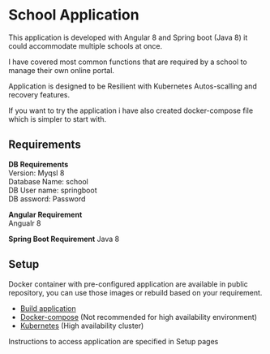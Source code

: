 # School Application
This application is developed with Angular 8 and Spring boot (Java 8) it could accommodate multiple schools at once.

I have covered most common functions that are required by a school to manage their own online portal.

Application is designed to be Resilient with Kubernetes Autos-scalling and recovery features.

If you want to try the application i have also created docker-compose file which is simpler to start with.

## Requirements
**DB Requirements**  
Version: Myqsl 8  
Database Name: school  
DB User name: springboot  
DB assword: Password  
  
**Angular Requirement**  
Angualr 8  
  
**Spring Boot Requirement** 
Java 8  

## Setup
Docker container with pre-configured application are available in public repository, you can use those images or rebuild based on your requirement.
* [Build application](https://github.com/karthiksurabathula/school/wiki/Build-application)
* [Docker-compose](https://github.com/karthiksurabathula/school/wiki/docker-compose-setup-instructions) (Not recommended for high availability environment)
* [Kubernetes](https://github.com/karthiksurabathula/school/tree/master/kubernetes) (High availability cluster)

Instructions to access application are specified in Setup pages
